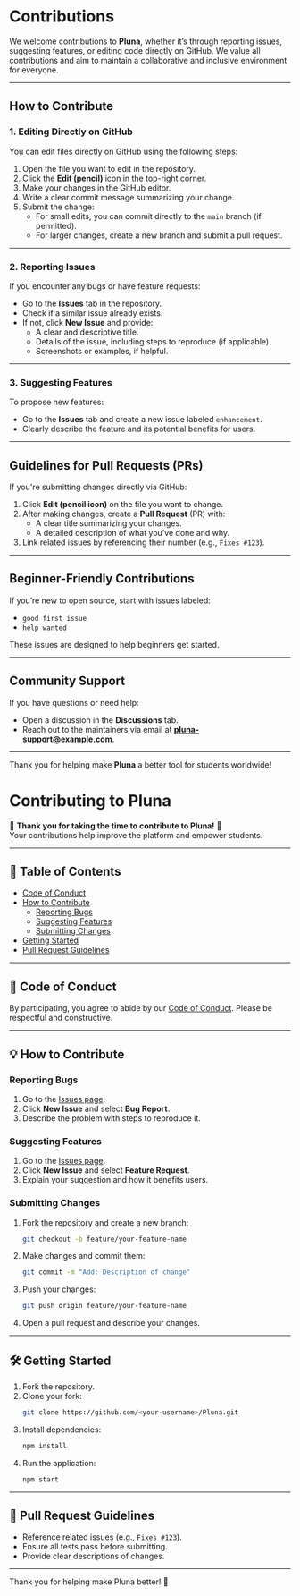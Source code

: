 # Contributions

We welcome contributions to **Pluna**, whether it’s through reporting issues, suggesting features, or editing code directly on GitHub. We value all contributions and aim to maintain a collaborative and inclusive environment for everyone.

---

## How to Contribute

### 1. Editing Directly on GitHub
You can edit files directly on GitHub using the following steps:
1. Open the file you want to edit in the repository.
2. Click the **Edit (pencil)** icon in the top-right corner.
3. Make your changes in the GitHub editor.
4. Write a clear commit message summarizing your change.
5. Submit the change:
   - For small edits, you can commit directly to the `main` branch (if permitted).
   - For larger changes, create a new branch and submit a pull request.

---

### 2. Reporting Issues
If you encounter any bugs or have feature requests:
- Go to the **Issues** tab in the repository.
- Check if a similar issue already exists.
- If not, click **New Issue** and provide:
  - A clear and descriptive title.
  - Details of the issue, including steps to reproduce (if applicable).
  - Screenshots or examples, if helpful.

---

### 3. Suggesting Features
To propose new features:
- Go to the **Issues** tab and create a new issue labeled `enhancement`.
- Clearly describe the feature and its potential benefits for users.

---

## Guidelines for Pull Requests (PRs)

If you're submitting changes directly via GitHub:
1. Click **Edit (pencil icon)** on the file you want to change.
2. After making changes, create a **Pull Request** (PR) with:
   - A clear title summarizing your changes.
   - A detailed description of what you’ve done and why.
3. Link related issues by referencing their number (e.g., `Fixes #123`).

---

## Beginner-Friendly Contributions

If you’re new to open source, start with issues labeled:
- `good first issue`
- `help wanted`

These issues are designed to help beginners get started.

---

## Community Support

If you have questions or need help:
- Open a discussion in the **Discussions** tab.
- Reach out to the maintainers via email at **pluna-support@example.com**.

---

Thank you for helping make **Pluna** a better tool for students worldwide!







# Contributing to Pluna

🎉 **Thank you for taking the time to contribute to Pluna!** 🎉  
Your contributions help improve the platform and empower students.

---

## 📜 Table of Contents

- [Code of Conduct](#code-of-conduct)
- [How to Contribute](#how-to-contribute)
  - [Reporting Bugs](#reporting-bugs)
  - [Suggesting Features](#suggesting-features)
  - [Submitting Changes](#submitting-changes)
- [Getting Started](#getting-started)
- [Pull Request Guidelines](#pull-request-guidelines)

---

## 📏 Code of Conduct

By participating, you agree to abide by our [Code of Conduct](CODE_OF_CONDUCT.md). Please be respectful and constructive.

---

## 💡 How to Contribute

### Reporting Bugs
1. Go to the [Issues page](https://github.com/JunheePark0224/Pluna/issues).
2. Click **New Issue** and select **Bug Report**.
3. Describe the problem with steps to reproduce it.

### Suggesting Features
1. Go to the [Issues page](https://github.com/JunheePark0224/Pluna/issues).
2. Click **New Issue** and select **Feature Request**.
3. Explain your suggestion and how it benefits users.

### Submitting Changes
1. Fork the repository and create a new branch:
   ```bash
   git checkout -b feature/your-feature-name
   ```
2. Make changes and commit them:
   ```bash
   git commit -m "Add: Description of change"
   ```
3. Push your changes:
   ```bash
   git push origin feature/your-feature-name
   ```
4. Open a pull request and describe your changes.

---

## 🛠 Getting Started

1. Fork the repository.
2. Clone your fork:
   ```bash
   git clone https://github.com/<your-username>/Pluna.git
   ```
3. Install dependencies:
   ```bash
   npm install
   ```
4. Run the application:
   ```bash
   npm start
   ```

---

## 🔄 Pull Request Guidelines

- Reference related issues (e.g., `Fixes #123`).
- Ensure all tests pass before submitting.
- Provide clear descriptions of changes.

---

Thank you for helping make Pluna better! 🚀



